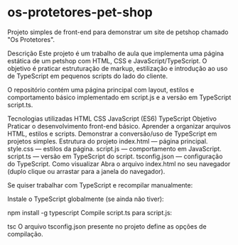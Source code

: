 # os-protetores-pet-shop
Projeto simples de front-end para demonstrar um site de petshop chamado "Os Protetores".

Descrição
Este projeto é um trabalho de aula que implementa uma página estática de um petshop com HTML, CSS e JavaScript/TypeScript. O objetivo é praticar estruturação de markup, estilização e introdução ao uso de TypeScript em pequenos scripts do lado do cliente.

O repositório contém uma página principal com layout, estilos e comportamento básico implementado em script.js e a versão em TypeScript script.ts.

Tecnologias utilizadas
HTML
CSS
JavaScript (ES6)
TypeScript
Objetivo
Praticar o desenvolvimento front-end básico.
Aprender a organizar arquivos HTML, estilos e scripts.
Demonstrar a conversão/uso de TypeScript em projetos simples.
Estrutura do projeto
index.html — página principal.
style.css — estilos da página.
script.js — comportamento em JavaScript.
script.ts — versão em TypeScript do script.
tsconfig.json — configuração do TypeScript.
Como visualizar
Abra o arquivo index.html no seu navegador (duplo clique ou arrastar para a janela do navegador).

Se quiser trabalhar com TypeScript e recompilar manualmente:

Instale o TypeScript globalmente (se ainda não tiver):

npm install -g typescript
Compile script.ts para script.js:

tsc
O arquivo tsconfig.json presente no projeto define as opções de compilação.
